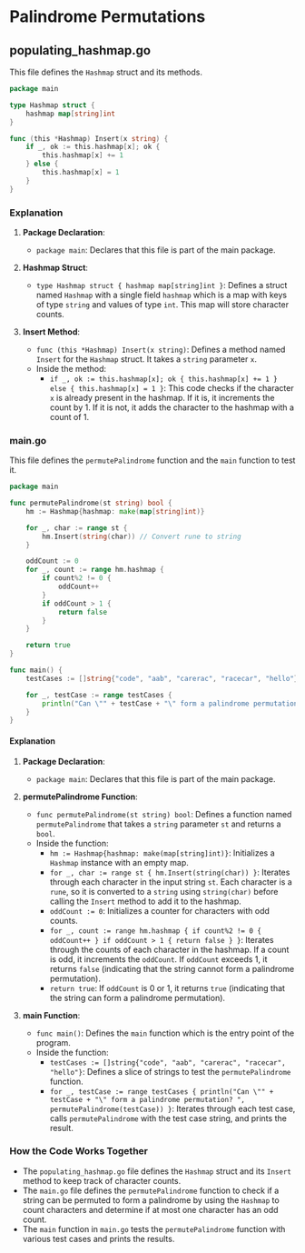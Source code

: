 # Palindrome Permutations

## populating_hashmap.go

This file defines the `Hashmap` struct and its methods.

```go
package main

type Hashmap struct {
    hashmap map[string]int
}

func (this *Hashmap) Insert(x string) {
    if _, ok := this.hashmap[x]; ok {
        this.hashmap[x] += 1
    } else {
        this.hashmap[x] = 1
    }
}
```

### Explanation

1. **Package Declaration**:

   - `package main`: Declares that this file is part of the main package.

2. **Hashmap Struct**:

   - `type Hashmap struct { hashmap map[string]int }`: Defines a struct named `Hashmap` with a single field `hashmap` which is a map with keys of type `string` and values of type `int`. This map will store character counts.

3. **Insert Method**:
   - `func (this *Hashmap) Insert(x string)`: Defines a method named `Insert` for the `Hashmap` struct. It takes a `string` parameter `x`.
   - Inside the method:
     - `if _, ok := this.hashmap[x]; ok { this.hashmap[x] += 1 } else { this.hashmap[x] = 1 }`: This code checks if the character `x` is already present in the hashmap. If it is, it increments the count by 1. If it is not, it adds the character to the hashmap with a count of 1.

### main.go

This file defines the `permutePalindrome` function and the `main` function to test it.

```go
package main

func permutePalindrome(st string) bool {
    hm := Hashmap{hashmap: make(map[string]int)}

    for _, char := range st {
        hm.Insert(string(char)) // Convert rune to string
    }

    oddCount := 0
    for _, count := range hm.hashmap {
        if count%2 != 0 {
            oddCount++
        }
        if oddCount > 1 {
            return false
        }
    }

    return true
}

func main() {
    testCases := []string{"code", "aab", "carerac", "racecar", "hello"}

    for _, testCase := range testCases {
        println("Can \"" + testCase + "\" form a palindrome permutation? ", permutePalindrome(testCase))
    }
}
```

#### Explanation

1. **Package Declaration**:

   - `package main`: Declares that this file is part of the main package.

2. **permutePalindrome Function**:

   - `func permutePalindrome(st string) bool`: Defines a function named `permutePalindrome` that takes a `string` parameter `st` and returns a `bool`.
   - Inside the function:
     - `hm := Hashmap{hashmap: make(map[string]int)}`: Initializes a `Hashmap` instance with an empty map.
     - `for _, char := range st { hm.Insert(string(char)) }`: Iterates through each character in the input string `st`. Each character is a `rune`, so it is converted to a `string` using `string(char)` before calling the `Insert` method to add it to the hashmap.
     - `oddCount := 0`: Initializes a counter for characters with odd counts.
     - `for _, count := range hm.hashmap { if count%2 != 0 { oddCount++ } if oddCount > 1 { return false } }`: Iterates through the counts of each character in the hashmap. If a count is odd, it increments the `oddCount`. If `oddCount` exceeds 1, it returns `false` (indicating that the string cannot form a palindrome permutation).
     - `return true`: If `oddCount` is 0 or 1, it returns `true` (indicating that the string can form a palindrome permutation).

3. **main Function**:
   - `func main()`: Defines the `main` function which is the entry point of the program.
   - Inside the function:
     - `testCases := []string{"code", "aab", "carerac", "racecar", "hello"}`: Defines a slice of strings to test the `permutePalindrome` function.
     - `for _, testCase := range testCases { println("Can \"" + testCase + "\" form a palindrome permutation? ", permutePalindrome(testCase)) }`: Iterates through each test case, calls `permutePalindrome` with the test case string, and prints the result.

### How the Code Works Together

- The `populating_hashmap.go` file defines the `Hashmap` struct and its `Insert` method to keep track of character counts.
- The `main.go` file defines the `permutePalindrome` function to check if a string can be permuted to form a palindrome by using the `Hashmap` to count characters and determine if at most one character has an odd count.
- The `main` function in `main.go` tests the `permutePalindrome` function with various test cases and prints the results.
